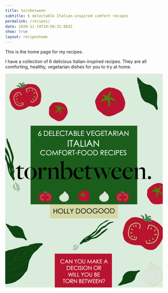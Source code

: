 ```yaml
---
title: tornbetween
subtitle: 6 delectable Italian-inspired comfort recipes
permalink: /recipes/
date: 2020-11-19T18:50:31.663Z
show: true
layout: recipeshome
---
```

This is the home page for my recipes.

I have a collection of 6 delicious Italian-inspired recipes. They are all comforting, healthy, vegetarian dishes for you to try at home.  



![tornbetween eBook recipe cover which has hand-drawn vegetable illustrations in the colours of the Italian flag.](../uploads/ebook-coverpsd.jpg "tornbetween eBook recipe cover")